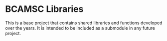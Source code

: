 BCAMSC Libraries
================
This is a base project that contains shared libraries and functions developed
over the years. It is intended to be included as a submodule in any future project.
